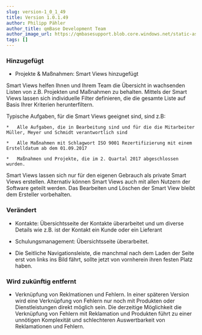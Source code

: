 ```yaml
---
slug: version-1_0_1_49
title: Version 1.0.1.49
author: Philipp Pähler
author_title: qmBase Development Team
author_image_url: https://qmbasesupport.blob.core.windows.net/static-assets/img/persons/paehler_round.png
tags: []
---
```

### Hinzugefügt

*   Projekte & Maßnahmen: Smart Views hinzugefügt

Smart Views helfen Ihnen und Ihrem Team die Übersicht in wachsenden Listen von z.B. Projekten und Maßnahmen zu behalten. Mittels der Smart Views lassen sich individuelle Filter definieren, die die gesamte Liste auf Basis Ihrer Kriterien herunterfiltern.

Typische Aufgaben, für die Smart Views geeignet sind, sind z.B:

    *   Alle Aufgaben, die in Bearbeitung sind und für die die Mitarbeiter Müller, Meyer und Schmidt verantwortlich sind

    *   Alle Maßnahmen mit Schlagwort ISO 9001 Rezertifizierung mit einem Erstelldatum ab dem 01.09.2017

    *   Maßnahmen und Projekte, die im 2. Quartal 2017 abgeschlossen wurden.

Smart Views lassen sich nur für den eigenen Gebrauch als private Smart Views erstellen. Alternativ können Smart Views auch mit allen Nutzern der Software geteilt werden. Das Bearbeiten und Löschen der Smart View bleibt dem Ersteller vorbehalten.

### Verändert

*   Kontakte: Übersichtsseite der Kontakte überarbeitet und um diverse Details wie z.B. ist der Kontakt ein Kunde oder ein Lieferant

*   Schulungsmanagement: Übersichtsseite überarbeitet.

*   Die Seitliche Navigationsleiste, die manchmal nach dem Laden der Seite erst von links ins Bild fährt, sollte jetzt von vornherein ihren festen Platz haben.

### Wird zukünftig entfernt

*   Verknüpfung von Reklmationen und Fehlern. In einer späteren Version wird eine Verknüpfung von Fehlern nur noch mit Produkten oder Dienstleistungen direkt möglich sein. Die derzeitige Möglichkeit die Verknüpfung von Fehlern mit Reklamation und Produkten führt zu einer unnötigen Komplexität und schlechteren Auswertbarkeit von Reklamationen und Fehlern.